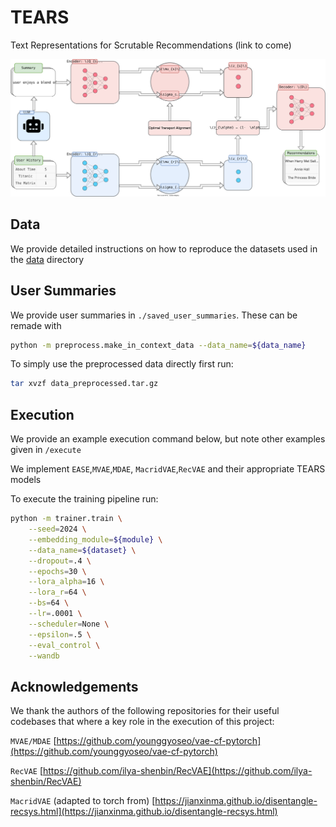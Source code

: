 # TEARS

Text Representations for Scrutable Recommendations (link to come)


![Description](./figures/tears_fig.svg)


## Data 
We provide detailed instructions on how to reproduce the datasets used in the [data](data/README.md) directory

## User Summaries

We provide user summaries in `./saved_user_summaries`. These can be remade with 

```bash
python -m preprocess.make_in_context_data --data_name=${data_name}
```

To simply use the preprocessed data directly first run:

```bash
tar xvzf data_preprocessed.tar.gz
```

## Execution 
We provide an example execution command below, but note other examples given in `/execute`

We implement `EASE`,`MVAE`,`MDAE`, `MacridVAE`,`RecVAE` and their appropriate TEARS models

To execute the training pipeline run:

```bash
python -m trainer.train \
    --seed=2024 \
    --embedding_module=${module} \
    --data_name=${dataset} \
    --dropout=.4 \
    --epochs=30 \
    --lora_alpha=16 \
    --lora_r=64 \
    --bs=64 \
    --lr=.0001 \
    --scheduler=None \
    --epsilon=.5 \
    --eval_control \
    --wandb
```

## Acknowledgements

We thank the authors of the following repositories for their useful codebases that where a key role in the execution of this project: 

`MVAE/MDAE` [https://github.com/younggyoseo/vae-cf-pytorch](https://github.com/younggyoseo/vae-cf-pytorch)

`RecVAE` [https://github.com/ilya-shenbin/RecVAE](https://github.com/ilya-shenbin/RecVAE)

`MacridVAE` (adapted to torch from) [https://jianxinma.github.io/disentangle-recsys.html](https://jianxinma.github.io/disentangle-recsys.html)
